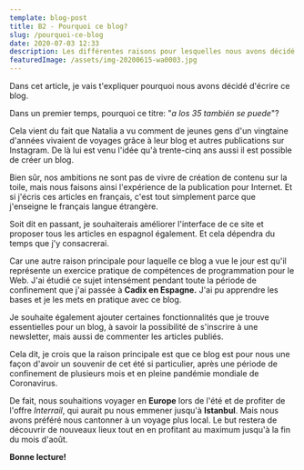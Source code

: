 ```yaml
---
template: blog-post
title: B2 - Pourquoi ce blog?
slug: /pourquoi-ce-blog
date: 2020-07-03 12:33
description: Les différentes raisons pour lesquelles nous avons décidé de créer ce blog.
featuredImage: /assets/img-20200615-wa0003.jpg
---
```

Dans cet article, je vais t'expliquer pourquoi nous avons décidé d'écrire ce blog.

Dans un premier temps, pourquoi ce titre: "*a los 35 también se puede*"?

Cela vient du fait que Natalia a vu comment de jeunes gens d'un vingtaine d'années vivaient de voyages grâce à leur blog et autres publications sur Instagram. De là lui est venu l'idée qu'à trente-cinq ans aussi il est possible de créer un blog.

Bien sûr, nos ambitions ne sont pas de vivre de création de contenu sur la toile, mais nous faisons ainsi l'expérience de la publication pour Internet. Et si j'écris ces articles en français, c'est tout simplement parce que j'enseigne le français langue étrangère.

Soit dit en passant, je souhaiterais améliorer l'interface de ce site et proposer tous les articles en espagnol également. Et cela dépendra du temps que j'y consacrerai.

Car une autre raison principale pour laquelle ce blog a vue le jour est qu'il représente un exercice pratique de compétences de programmation pour le Web. J'ai étudié ce sujet intensément pendant toute la période de confinement que j'ai passée à **Cadix en Espagne.** J'ai pu apprendre les bases et je les mets en pratique avec ce blog.

Je souhaite également ajouter certaines fonctionnalités que je trouve essentielles pour un blog, à savoir la possibilité de s'inscrire à une newsletter, mais aussi de commenter les articles publiés.

Cela dit, je crois que la raison principale est que ce blog est pour nous une façon d'avoir un souvenir de cet été si particulier, après une période de confinement de plusieurs mois et en pleine pandémie mondiale de Coronavirus.

De fait, nous souhaitions voyager en **Europe** lors de l'été et de profiter de l'offre *Interrail*, qui aurait pu nous emmener jusqu'à **Istanbul**. Mais nous avons préféré nous cantonner à un voyage plus local. Le but restera de découvrir de nouveaux lieux tout en en profitant au maximum jusqu'à la fin du mois d'août.

**Bonne lecture!**